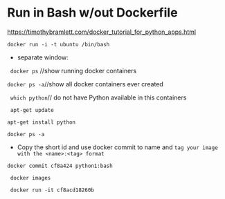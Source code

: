 # Run in Bash w/out Dockerfile

https://timothybramlett.com/docker_tutorial_for_python_apps.html


` docker run -i -t ubuntu /bin/bash `

- separate window:

 ` docker ps` //show running docker containers

 ` docker ps -a `//show all docker containers ever created

 `  which python `// do not have Python available in this containers

 `  apt-get update  `

 ` apt-get install python `

 ` docker ps -a `

 - Copy the short id and use docker commit to name and `tag your image with the <name>:<tag> format`

  ` docker commit cf8a424 python1:bash `

  `  docker images `

  `  docker run -it cf8acd18260b `
